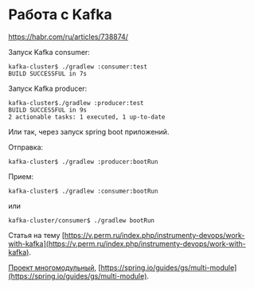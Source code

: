 # Работа с Kafka
https://habr.com/ru/articles/738874/

Запуск Kafka consumer:

````shell
kafka-cluster$ ./gradlew :consumer:test
BUILD SUCCESSFUL in 7s
````

Запуск Kafka producer:

````shell
kafka-cluster$./gradlew :producer:test
BUILD SUCCESSFUL in 9s
2 actionable tasks: 1 executed, 1 up-to-date
````

Или так, через запуск spring boot приложений.

Отправка:

````shell
kafka-cluster$ ./gradlew :producer:bootRun
````

Прием:

````shell
kafka-cluster$ ./gradlew :consumer:bootRun
````

или

````shell
kafka-cluster/consumer$ ./gradlew bootRun
````

Статья на тему [https://v.perm.ru/index.php/instrumenty-devops/work-with-kafka](https://v.perm.ru/index.php/instrumenty-devops/work-with-kafka).

[Проект многомодульный](https://v.perm.ru/index.php/component/content/article/multi-module-project?catid=15), [https://spring.io/guides/gs/multi-module](https://spring.io/guides/gs/multi-module).
